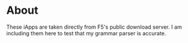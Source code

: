 # About

These iApps are taken directly from F5's public download server. I am
including them here to test that my grammar parser is accurate.